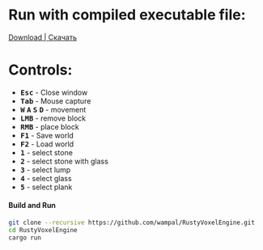 # Run with compiled executable file:

[Download | Скачать](https://github.com/wampal/RustyVoxelEngine/releases/latest)


# Controls:
- <kbd>**Esc**</kbd> - Close window  
- <kbd>**Tab**</kbd> - Mouse capture 
- <kbd>**W**</kbd> <kbd>**A**</kbd> <kbd>**S**</kbd> <kbd>**D**</kbd> - movement
- <kbd>**LMB**</kbd> - remove block
- <kbd>**RMB**</kbd> - place block
- <kbd>**F1**</kbd> - Save world
- <kbd>**F2**</kbd> - Load world 
- <kbd>**1**</kbd> - select stone
- <kbd>**2**</kbd> - select stone with glass
- <kbd>**3**</kbd> - select lump
- <kbd>**4**</kbd> - select glass
- <kbd>**5**</kbd> - select plank 

#### Build and Run
```sh
git clone --recursive https://github.com/wampal/RustyVoxelEngine.git
cd RustyVoxelEngine
cargo run
```